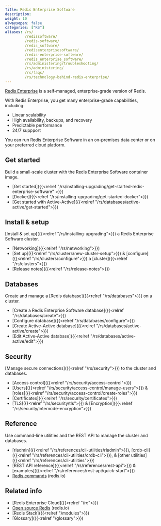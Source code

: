 ```yaml
---
Title: Redis Enterprise Software
description:
weight: 10
alwaysopen: false
categories: ["RS"]
aliases: /rs/
         /redissoftware/
         /redis-software/
         /redis_software/
         /redisenterprisesoftware/
         /redis-enterprise-software/
         /redis_enterprise_software/
         /rs/administering/troubleshooting/
         /rs/administering/
         /rs/faqs/
         /rs/technology-behind-redis-enterprise/
---
```


[Redis Enterprise](https://redis.com/redis-enterprise/advantages/) is a self-managed, enterprise-grade version of Redis.

With Redis Enterprise, you get many enterprise-grade capabilities, including:
- Linear scalability
- High availability, backups, and recovery
- Predictable performance
- 24/7 suppport

You can run Redis Enterprise Software in an on-premises data center or on your preferred cloud platform.

## Get started
Build a small-scale cluster with the Redis Enterprise Software container image.
- [Get started]({{<relref "/rs/installing-upgrading/get-started-redis-enterprise-software" >}})
- [Docker]({{<relref "/rs/installing-upgrading/get-started-docker">}})
- [Get started with Active-Active]({{<relref "/rs/databases/active-active/get-started">}})

## Install & setup
[Install & set up]({{<relref "/rs/installing-upgrading">}}) a Redis Enterprise Software cluster.
- [Networking]({{<relref "/rs/networking">}})
- [Set up]({{<relref "/rs/clusters/new-cluster-setup">}}) & [configure]({{<relref "/rs/clusters/configure">}}) a [cluster]({{<relref "/rs/clusters">}})
- [Release notes]({{<relref "/rs/release-notes">}})

## Databases
Create and manage a [Redis database]({{<relref "/rs/databases">}}) on a cluster.
- [Create a Redis Enterprise Software database]({{<relref "/rs/databases/create">}})
- [Configure database]({{<relref "/rs/databases/configure">}})
- [Create Active-Active database]({{<relref "/rs/databases/active-active/create">}})
- [Edit Active-Active database]({{<relref "/rs/databases/active-active/edit">}})

## Security
[Manage secure connections]({{<relref "/rs/security">}}) to the cluster and databases.
- [Access control]({{<relref "/rs/security/access-control">}})
- [Users]({{<relref "/rs/security/access-control/manage-users">}}) & [roles]({{<relref "/rs/security/access-control/create-roles">}})
- [Certificates]({{<relref "/rs/security/certificates">}})
- [TLS]({{<relref "/rs/security/tls">}}) & [Encryption]({{<relref "/rs/security/internode-encryption">}})

## Reference
Use command-line utilities and the REST API to manage the cluster and databases.
- [rladmin]({{<relref "/rs/references/cli-utilities/rladmin">}}), [crdb-cli]({{<relref "/rs/references/cli-utilities/crdb-cli">}}), & [other utilities]({{<relref "/rs/references/cli-utilities">}})
- [REST API reference]({{<relref "/rs/references/rest-api">}}) & [examples]({{<relref "/rs/references/rest-api/quick-start">}})
- [Redis commands](https://redis.io/commands/) (redis.io)

## Related info
- [Redis Enterprise Cloud]({{<relref "/rc">}})
- [Open source Redis](https://redis.io/) (redis.io)
- [Redis Stack]({{<relref "/modules">}})
- [Glossary]({{<relref "/glossary">}})
